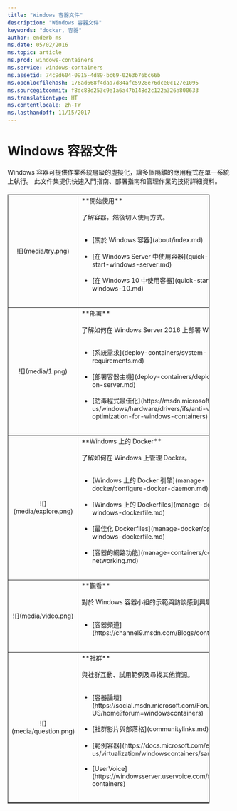 ```yaml
---
title: "Windows 容器文件"
description: "Windows 容器文件"
keywords: "docker, 容器"
author: enderb-ms
ms.date: 05/02/2016
ms.topic: article
ms.prod: windows-containers
ms.service: windows-containers
ms.assetid: 74c9d604-0915-4d89-bc69-0263b76bc66b
ms.openlocfilehash: 176ad668f4daa7d84afc5928e76dce0c127e1095
ms.sourcegitcommit: f8dc88d253c9e1a6a47b148d2c122a326a800633
ms.translationtype: HT
ms.contentlocale: zh-TW
ms.lasthandoff: 11/15/2017
---
```

# <a name="windows-containers-documentation"></a>Windows 容器文件

Windows 容器可提供作業系統層級的虛擬化，讓多個隔離的應用程式在單一系統上執行。 此文件集提供快速入門指南、部署指南和管理作業的技術詳細資料。

<table border="1" style="background-color:FFFFCC;border-collapse:collapse;border:1px solid FFCC00;color:000000;width:90%; margin-top: 20px" cellpadding="25" cellspacing="5">
<tr>
<td ><center>![](media/try.png)</center></td>
<td>**開始使用**<br /><br />
了解容器，然後切入使用方式。<br /><br />
<ul>
<li>[關於 Windows 容器](about/index.md)<br /><br /></li>
<li>[在 Windows Server 中使用容器](quick-start/quick-start-windows-server.md)<br /><br /></li>
<li>[在 Windows 10 中使用容器](quick-start/quick-start-windows-10.md)<br /><br /></li>
</ul>
</td>
</tr>
<tr>
<td ><center>![](media/1.png)</center></td>
<td>**部署**<br /><br />
了解如何在 Windows Server 2016 上部署 Windows 容器<br /><br />
<ul>
<li>[系統需求](deploy-containers/system-requirements.md)<br /><br /></li>
<li>[部署容器主機](deploy-containers/deploy-containers-on-server.md)<br /><br /></li>
<li>[防毒程式最佳化](https://msdn.microsoft.com/en-us/windows/hardware/drivers/ifs/anti-virus-optimization-for-windows-containers)<br /><br /></li>
</ul>
</td>
</tr>

<tr>
<td ><center>![](media/explore.png)</center></td>
<td>**Windows 上的 Docker**<br /><br />
了解如何在 Windows 上管理 Docker。<br /><br />
<ul>
<li>[Windows 上的 Docker 引擎](manage-docker/configure-docker-daemon.md)<br /><br /></li>
<li>[Windows 上的 Dockerfiles](manage-docker/manage-windows-dockerfile.md)<br /><br /></li>
<li>[最佳化 Dockerfiles](manage-docker/optimize-windows-dockerfile.md)<br /><br /></li>
<li>[容器的網路功能](manage-containers/container-networking.md)<br /><br /></li>
</ul>
</td>
</tr>

<tr>
<td ><center>![](media/video.png)</center></td>
<td>**觀看**<br /><br />
對於 Windows 容器小組的示範與訪談感到興趣嗎？<br /><br />
<ul>
<li>[容器頻道](https://channel9.msdn.com/Blogs/containers)</li>
</ul>
<br />
</td>
</tr>

<tr>
<td ><center>![](media/question.png)</center></td>
<td>**社群**<br /><br />
與社群互動、試用範例及尋找其他資源。<br /><br />
<ul>
<li>[容器論壇](https://social.msdn.microsoft.com/Forums/en-US/home?forum=windowscontainers)<br /><br /></li>
<li>[社群影片與部落格](communitylinks.md)<br /><br /></li>
<li>[範例容器](https://docs.microsoft.com/en-us/virtualization/windowscontainers/samples)<br /><br /></li>
<li>[UserVoice](https://windowsserver.uservoice.com/forums/304624-containers)<br /><br /></li>
</ul>
</td>
</tr>
</table>
